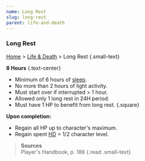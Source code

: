 ```yaml
---
name: Long Rest
slug: long-rest
parent: life-and-death
---
```

### Long Rest
[Home](dm-operations-center) > [Life & Death](life-and-death) > Long Rest {.small-text}

**8 Hours** {.text-center}

- Minimum of 6 hours of [sleep](sleeping).
- No more than 2 hours of light activity.
- Must start over if interrupted > 1 hour.
- Allowed only 1 long rest in 24H period.
- Must have 1 HP to benefit from long rest.
{.square}

**Upon completion:**
- Regain all HP up to character's maximum.
- Regain spent [HD](hit-dice) = 1/2 character level.

> **Sources** <br/>
> Player's Handbook, p. 186
{.read .small-text}
